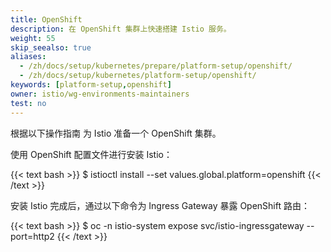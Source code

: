 ```yaml
---
title: OpenShift
description: 在 OpenShift 集群上快速搭建 Istio 服务。
weight: 55
skip_seealso: true
aliases:
  - /zh/docs/setup/kubernetes/prepare/platform-setup/openshift/
  - /zh/docs/setup/kubernetes/platform-setup/openshift/
keywords: [platform-setup,openshift]
owner: istio/wg-environments-maintainers
test: no
---
```


根据以下操作指南 为 Istio 准备一个 OpenShift 集群。

使用 OpenShift 配置文件进行安装 Istio：

{{< text bash >}}
$ istioctl install --set values.global.platform=openshift
{{< /text >}}

安装 Istio 完成后，通过以下命令为 Ingress Gateway 暴露 OpenShift 路由：

{{< text bash >}}
$ oc -n istio-system expose svc/istio-ingressgateway --port=http2
{{< /text >}}
